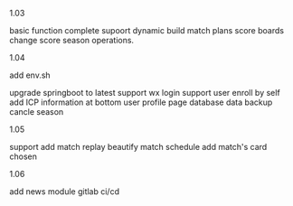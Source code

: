 
1.03

basic function complete
supoort dynamic build match plans
score boards
change score
season operations.

1.04

add env.sh

upgrade springboot to latest
support wx login
support user enroll by self
add ICP information at bottom
user profile page
database data backup
cancle season


1.05

support add match replay
beautify match schedule
add match's card chosen

1.06

add news module
gitlab ci/cd

